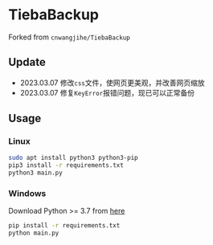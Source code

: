 # TiebaBackup

Forked from `cnwangjihe/TiebaBackup`

## Update

- 2023.03.07 修改`css`文件，使网页更美观，并改善网页缩放
- 2023.03.07 修复`KeyError`报错问题，现已可以正常备份

## Usage

### Linux

```bash
sudo apt install python3 python3-pip
pip3 install -r requirements.txt
python3 main.py
```

### Windows

Download Python >= 3.7 from [here](https://www.python.org/downloads/)

```cmd
pip install -r requirements.txt
python main.py
```
